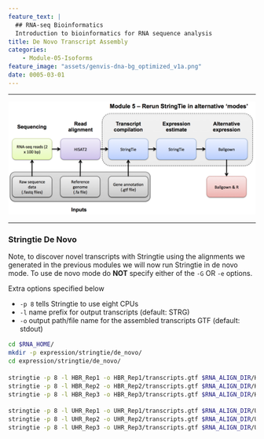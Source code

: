 ```yaml
---
feature_text: |
  ## RNA-seq Bioinformatics
  Introduction to bioinformatics for RNA sequence analysis
title: De Novo Transcript Assembly
categories:
    - Module-05-Isoforms
feature_image: "assets/genvis-dna-bg_optimized_v1a.png"
date: 0005-03-01
---
```


***

![RNA-seq_Flowchart5](/assets/module_5/RNA-seq_Flowchart5.png)

***

### Stringtie De Novo
Note, to discover novel transcripts with Stringtie using the alignments we generated in the previous modules we will now run Stringtie in de novo mode. To use de novo mode do **NOT** specify either of the `-G` OR `-e` options.

Extra options specified below

* `-p 8` tells Stringtie to use eight CPUs
* `-l` name prefix for output transcripts (default: STRG)
* `-o` output path/file name for the assembled transcripts GTF (default: stdout)

```bash
cd $RNA_HOME/
mkdir -p expression/stringtie/de_novo/
cd expression/stringtie/de_novo/

stringtie -p 8 -l HBR_Rep1 -o HBR_Rep1/transcripts.gtf $RNA_ALIGN_DIR/HBR_Rep1.bam
stringtie -p 8 -l HBR_Rep2 -o HBR_Rep2/transcripts.gtf $RNA_ALIGN_DIR/HBR_Rep2.bam
stringtie -p 8 -l HBR_Rep3 -o HBR_Rep3/transcripts.gtf $RNA_ALIGN_DIR/HBR_Rep3.bam

stringtie -p 8 -l UHR_Rep1 -o UHR_Rep1/transcripts.gtf $RNA_ALIGN_DIR/UHR_Rep1.bam
stringtie -p 8 -l UHR_Rep2 -o UHR_Rep2/transcripts.gtf $RNA_ALIGN_DIR/UHR_Rep2.bam
stringtie -p 8 -l UHR_Rep3 -o UHR_Rep3/transcripts.gtf $RNA_ALIGN_DIR/UHR_Rep3.bam

``` 
